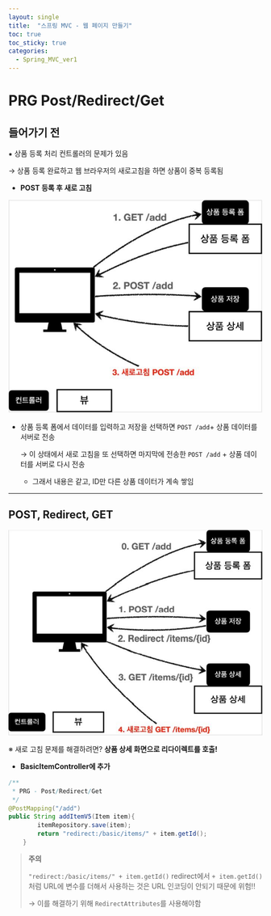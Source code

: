 ```yaml
---
layout: single
title:  "스프링 MVC - 웹 페이지 만들기"
toc: true
toc_sticky: true
categories:
  - Spring_MVC_ver1
---
```


#  PRG Post/Redirect/Get



## 들어가기 전

⁕ 상품 등록 처리 컨트롤러의 문제가 있음

→ 상품 등록 완료하고 웹 브라우저의 새로고침을 하면 상품이 중복 등록됨

- **POST 등록 후 새로 고침**

![](/assets/images/2021-12-20-PRG/1.JPG)

- 상품 등록 폼에서 데이터를 입력하고 저장을 선택하면 `POST /add`+ 상품 데이터를 서버로 전송

  → 이 상태에서 새로 고침을 또 선택하면 마지막에 전송한 `POST /add` + 상품 데이터를 서버로 다시 전송

  - 그래서 내용은 같고, ID만 다른 상품 데이터가 계속 쌓임

---



## POST, Redirect, GET

![](/assets/images/2021-12-20-PRG/2.JPG)

※ 새로 고침 문제를 해결하려면? **상품 상세 화면으로 리다이렉트를 호출!**



- **BasicItemController에 추가**

```java
/**
 * PRG - Post/Redirect/Get
 */
@PostMapping("/add")
public String addItemV5(Item item){
        itemRepository.save(item);
        return "redirect:/basic/items/" + item.getId();
    }
```

> **주의**
>
> `"redirect:/basic/items/" + item.getId()` redirect에서 `+ item.getId()`처럼 URL에 변수를 더해서 사용하는 것은 URL 인코딩이 안되기 때문에 위험!!
>
> → 이를 해결하기 위해 `RedirectAttributes`를 사용해야함
